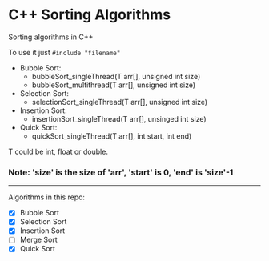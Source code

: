 # C++ Sorting Algorithms
Sorting algorithms in C++

To use it just ```#include "filename"``` 
- Bubble Sort:
  - bubbleSort_singleThread(T arr[], unsigned int size)
  - bubbleSort_multithread(T arr[], unsigned int size)
- Selection Sort:
  - selectionSort_singleThread(T arr[], unsigned int size)
- Insertion Sort:
  - insertionSort_singleThread(T arr[], unsinged int size)
- Quick Sort:
  - quickSort_singleThread(T arr[], int start, int end)

T could be int, float or double.


### Note: 'size' is the size of 'arr', 'start' is 0, 'end' is 'size'-1

----------------------------

Algorithms in this repo:

- [x] Bubble Sort
- [x] Selection Sort
- [x] Insertion Sort
- [ ] Merge Sort
- [x] Quick Sort
